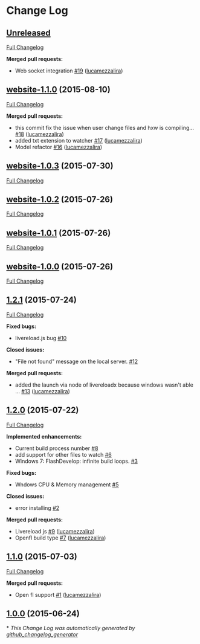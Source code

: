 # Change Log

## [Unreleased](https://github.com/lucamezzalira/haxe-watchify/tree/HEAD)

[Full Changelog](https://github.com/lucamezzalira/haxe-watchify/compare/website-1.1.0...HEAD)

**Merged pull requests:**

- Web socket integration [\#19](https://github.com/lucamezzalira/haxe-watchify/pull/19) ([lucamezzalira](https://github.com/lucamezzalira))

## [website-1.1.0](https://github.com/lucamezzalira/haxe-watchify/tree/website-1.1.0) (2015-08-10)
[Full Changelog](https://github.com/lucamezzalira/haxe-watchify/compare/website-1.0.3...website-1.1.0)

**Merged pull requests:**

- this commit fix the issue when user change files and hxw is compiling… [\#18](https://github.com/lucamezzalira/haxe-watchify/pull/18) ([lucamezzalira](https://github.com/lucamezzalira))
- added txt extension to watcher [\#17](https://github.com/lucamezzalira/haxe-watchify/pull/17) ([lucamezzalira](https://github.com/lucamezzalira))
- Model refactor [\#16](https://github.com/lucamezzalira/haxe-watchify/pull/16) ([lucamezzalira](https://github.com/lucamezzalira))

## [website-1.0.3](https://github.com/lucamezzalira/haxe-watchify/tree/website-1.0.3) (2015-07-30)
[Full Changelog](https://github.com/lucamezzalira/haxe-watchify/compare/website-1.0.2...website-1.0.3)

## [website-1.0.2](https://github.com/lucamezzalira/haxe-watchify/tree/website-1.0.2) (2015-07-26)
[Full Changelog](https://github.com/lucamezzalira/haxe-watchify/compare/website-1.0.1...website-1.0.2)

## [website-1.0.1](https://github.com/lucamezzalira/haxe-watchify/tree/website-1.0.1) (2015-07-26)
[Full Changelog](https://github.com/lucamezzalira/haxe-watchify/compare/website-1.0.0...website-1.0.1)

## [website-1.0.0](https://github.com/lucamezzalira/haxe-watchify/tree/website-1.0.0) (2015-07-26)
[Full Changelog](https://github.com/lucamezzalira/haxe-watchify/compare/1.2.1...website-1.0.0)

## [1.2.1](https://github.com/lucamezzalira/haxe-watchify/tree/1.2.1) (2015-07-24)
[Full Changelog](https://github.com/lucamezzalira/haxe-watchify/compare/1.2.0...1.2.1)

**Fixed bugs:**

- livereload.js bug [\#10](https://github.com/lucamezzalira/haxe-watchify/issues/10)

**Closed issues:**

- "File not found" message on the local server. [\#12](https://github.com/lucamezzalira/haxe-watchify/issues/12)

**Merged pull requests:**

- added the launch via node of livereloadx because windows wasn't able … [\#13](https://github.com/lucamezzalira/haxe-watchify/pull/13) ([lucamezzalira](https://github.com/lucamezzalira))

## [1.2.0](https://github.com/lucamezzalira/haxe-watchify/tree/1.2.0) (2015-07-22)
[Full Changelog](https://github.com/lucamezzalira/haxe-watchify/compare/1.1.0...1.2.0)

**Implemented enhancements:**

- Current build process number [\#8](https://github.com/lucamezzalira/haxe-watchify/issues/8)
- add support for other files to watch [\#6](https://github.com/lucamezzalira/haxe-watchify/issues/6)
- Windows 7: FlashDevelop: infinite build loops. [\#3](https://github.com/lucamezzalira/haxe-watchify/issues/3)

**Fixed bugs:**

- Wndows CPU & Memory management [\#5](https://github.com/lucamezzalira/haxe-watchify/issues/5)

**Closed issues:**

- error installing [\#2](https://github.com/lucamezzalira/haxe-watchify/issues/2)

**Merged pull requests:**

- Livereload js [\#9](https://github.com/lucamezzalira/haxe-watchify/pull/9) ([lucamezzalira](https://github.com/lucamezzalira))
- Openfl build type [\#7](https://github.com/lucamezzalira/haxe-watchify/pull/7) ([lucamezzalira](https://github.com/lucamezzalira))

## [1.1.0](https://github.com/lucamezzalira/haxe-watchify/tree/1.1.0) (2015-07-03)
[Full Changelog](https://github.com/lucamezzalira/haxe-watchify/compare/1.0.0...1.1.0)

**Merged pull requests:**

- Open fl support [\#1](https://github.com/lucamezzalira/haxe-watchify/pull/1) ([lucamezzalira](https://github.com/lucamezzalira))

## [1.0.0](https://github.com/lucamezzalira/haxe-watchify/tree/1.0.0) (2015-06-24)


\* *This Change Log was automatically generated by [github_changelog_generator](https://github.com/skywinder/Github-Changelog-Generator)*